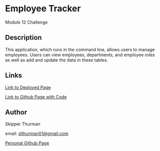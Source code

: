 # Employee Tracker

Module 12 Challenge

## Description

This application, which runs in the command line, allows users to manage employees.
Users can view employees, departments, and employee roles as well as add and update the data in these tables.

## Links

<a href="https://skip-thurm.github.io/employee-tracker/">Link to Deployed Page</a>

<a href="https://github.com/skip-thurm/employee-tracker">Link to Github Page with Code</a>

## Author

Skipper Thurman

email: slthurman01@gmail.com

<a href="https://github.com/skip-thurm">Personal Github Page</a>